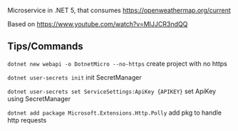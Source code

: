 Microservice in .NET 5, that consumes https://openweathermap.org/current

Based on https://www.youtube.com/watch?v=MIJJCR3ndQQ

## Tips/Commands

`dotnet new webapi -o DotnetMicro --no-https` create project with no https

`dotnet user-secrets init` init SecretManager

`dotnet user-secrets set ServiceSettings:ApiKey {APIKEY}` set ApiKey using SecretManager

`dotnet add package Microsoft.Extensions.Http.Polly` add pkg to handle http requests
